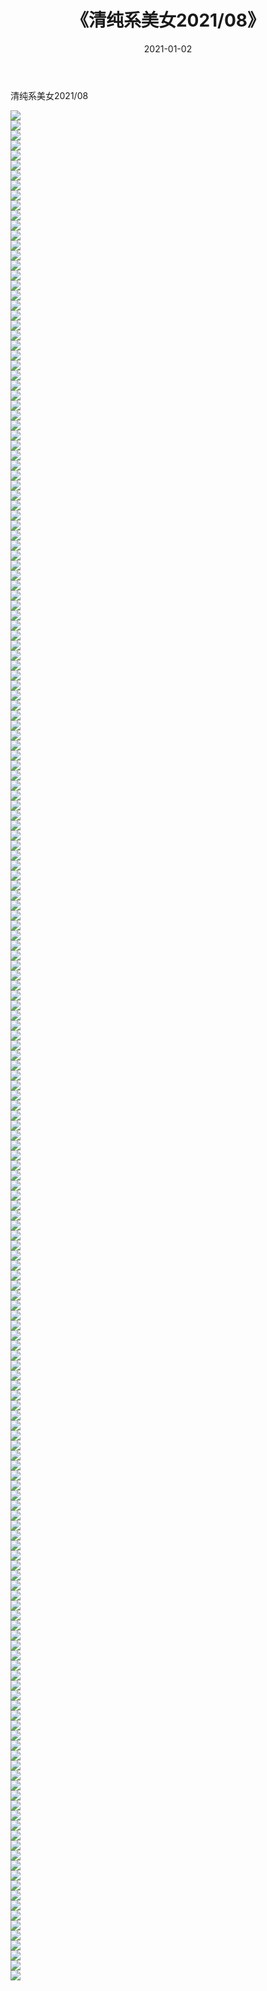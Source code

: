 ﻿---
layout: post
title:  《清纯系美女2021/08》
date:   2021-01-02
img: http://pic.660000.xyz/1:/清纯系美女/2021/08/000.jpg
categories: [美女, 清纯, 唯美]
---

清纯系美女2021/08

 ![](http://pic.660000.xyz/1:/清纯系美女/2021/08/001.jpeg) <br>![](http://pic.660000.xyz/1:/清纯系美女/2021/08/002.jpeg) <br>![](http://pic.660000.xyz/1:/清纯系美女/2021/08/003.jpeg) <br>![](http://pic.660000.xyz/1:/清纯系美女/2021/08/004.jpeg) <br>![](http://pic.660000.xyz/1:/清纯系美女/2021/08/005.jpeg) <br>![](http://pic.660000.xyz/1:/清纯系美女/2021/08/006.jpeg) <br>![](http://pic.660000.xyz/1:/清纯系美女/2021/08/007.jpeg) <br>![](http://pic.660000.xyz/1:/清纯系美女/2021/08/008.jpeg) <br>![](http://pic.660000.xyz/1:/清纯系美女/2021/08/009.jpeg) <br>![](http://pic.660000.xyz/1:/清纯系美女/2021/08/010.jpeg) <br>![](http://pic.660000.xyz/1:/清纯系美女/2021/08/011.jpeg) <br>![](http://pic.660000.xyz/1:/清纯系美女/2021/08/012.jpeg) <br>![](http://pic.660000.xyz/1:/清纯系美女/2021/08/013.jpeg) <br>![](http://pic.660000.xyz/1:/清纯系美女/2021/08/014.jpeg) <br>![](http://pic.660000.xyz/1:/清纯系美女/2021/08/015.jpeg) <br>![](http://pic.660000.xyz/1:/清纯系美女/2021/08/016.jpeg) <br>![](http://pic.660000.xyz/1:/清纯系美女/2021/08/017.jpeg) <br>![](http://pic.660000.xyz/1:/清纯系美女/2021/08/018.jpeg) <br>![](http://pic.660000.xyz/1:/清纯系美女/2021/08/019.jpeg) <br>![](http://pic.660000.xyz/1:/清纯系美女/2021/08/020.jpeg) <br>![](http://pic.660000.xyz/1:/清纯系美女/2021/08/021.jpeg) <br>![](http://pic.660000.xyz/1:/清纯系美女/2021/08/022.jpeg) <br>![](http://pic.660000.xyz/1:/清纯系美女/2021/08/023.jpeg) <br>![](http://pic.660000.xyz/1:/清纯系美女/2021/08/024.jpeg) <br>![](http://pic.660000.xyz/1:/清纯系美女/2021/08/025.jpeg) <br>![](http://pic.660000.xyz/1:/清纯系美女/2021/08/026.jpeg) <br>![](http://pic.660000.xyz/1:/清纯系美女/2021/08/027.jpeg) <br>![](http://pic.660000.xyz/1:/清纯系美女/2021/08/028.jpeg) <br>![](http://pic.660000.xyz/1:/清纯系美女/2021/08/029.jpeg) <br>![](http://pic.660000.xyz/1:/清纯系美女/2021/08/030.jpeg) <br>![](http://pic.660000.xyz/1:/清纯系美女/2021/08/031.jpeg) <br>![](http://pic.660000.xyz/1:/清纯系美女/2021/08/032.jpeg) <br>![](http://pic.660000.xyz/1:/清纯系美女/2021/08/033.jpeg) <br>![](http://pic.660000.xyz/1:/清纯系美女/2021/08/034.jpeg) <br>![](http://pic.660000.xyz/1:/清纯系美女/2021/08/035.jpeg) <br>![](http://pic.660000.xyz/1:/清纯系美女/2021/08/036.jpeg) <br>![](http://pic.660000.xyz/1:/清纯系美女/2021/08/037.jpeg) <br>![](http://pic.660000.xyz/1:/清纯系美女/2021/08/038.jpeg) <br>![](http://pic.660000.xyz/1:/清纯系美女/2021/08/039.jpeg) <br>![](http://pic.660000.xyz/1:/清纯系美女/2021/08/040.jpeg) <br>![](http://pic.660000.xyz/1:/清纯系美女/2021/08/041.jpeg) <br>![](http://pic.660000.xyz/1:/清纯系美女/2021/08/042.jpeg) <br>![](http://pic.660000.xyz/1:/清纯系美女/2021/08/043.jpeg) <br>![](http://pic.660000.xyz/1:/清纯系美女/2021/08/044.jpeg) <br>![](http://pic.660000.xyz/1:/清纯系美女/2021/08/045.jpeg) <br>![](http://pic.660000.xyz/1:/清纯系美女/2021/08/046.jpeg) <br>![](http://pic.660000.xyz/1:/清纯系美女/2021/08/047.jpeg) <br>![](http://pic.660000.xyz/1:/清纯系美女/2021/08/048.jpeg) <br>![](http://pic.660000.xyz/1:/清纯系美女/2021/08/049.jpeg) <br>![](http://pic.660000.xyz/1:/清纯系美女/2021/08/050.jpeg) <br>![](http://pic.660000.xyz/1:/清纯系美女/2021/08/051.jpeg) <br>![](http://pic.660000.xyz/1:/清纯系美女/2021/08/052.jpeg) <br>![](http://pic.660000.xyz/1:/清纯系美女/2021/08/053.jpeg) <br>![](http://pic.660000.xyz/1:/清纯系美女/2021/08/054.jpeg) <br>![](http://pic.660000.xyz/1:/清纯系美女/2021/08/055.jpeg) <br>![](http://pic.660000.xyz/1:/清纯系美女/2021/08/056.jpeg) <br>![](http://pic.660000.xyz/1:/清纯系美女/2021/08/057.jpeg) <br>![](http://pic.660000.xyz/1:/清纯系美女/2021/08/058.jpeg) <br>![](http://pic.660000.xyz/1:/清纯系美女/2021/08/059.jpeg) <br>![](http://pic.660000.xyz/1:/清纯系美女/2021/08/060.jpeg) <br>![](http://pic.660000.xyz/1:/清纯系美女/2021/08/061.jpeg) <br>![](http://pic.660000.xyz/1:/清纯系美女/2021/08/062.jpeg) <br>![](http://pic.660000.xyz/1:/清纯系美女/2021/08/063.jpeg) <br>![](http://pic.660000.xyz/1:/清纯系美女/2021/08/064.jpeg) <br>![](http://pic.660000.xyz/1:/清纯系美女/2021/08/065.jpeg) <br>![](http://pic.660000.xyz/1:/清纯系美女/2021/08/066.jpeg) <br>![](http://pic.660000.xyz/1:/清纯系美女/2021/08/067.jpeg) <br>![](http://pic.660000.xyz/1:/清纯系美女/2021/08/068.jpeg) <br>![](http://pic.660000.xyz/1:/清纯系美女/2021/08/069.jpeg) <br>![](http://pic.660000.xyz/1:/清纯系美女/2021/08/070.jpeg) <br>![](http://pic.660000.xyz/1:/清纯系美女/2021/08/071.jpeg) <br>![](http://pic.660000.xyz/1:/清纯系美女/2021/08/072.jpeg) <br>![](http://pic.660000.xyz/1:/清纯系美女/2021/08/073.jpeg) <br>![](http://pic.660000.xyz/1:/清纯系美女/2021/08/074.jpeg) <br>![](http://pic.660000.xyz/1:/清纯系美女/2021/08/075.jpeg) <br>![](http://pic.660000.xyz/1:/清纯系美女/2021/08/076.jpeg) <br>![](http://pic.660000.xyz/1:/清纯系美女/2021/08/077.jpeg) <br>![](http://pic.660000.xyz/1:/清纯系美女/2021/08/078.jpeg) <br>![](http://pic.660000.xyz/1:/清纯系美女/2021/08/079.jpeg) <br>![](http://pic.660000.xyz/1:/清纯系美女/2021/08/080.jpeg) <br>![](http://pic.660000.xyz/1:/清纯系美女/2021/08/081.jpeg) <br>![](http://pic.660000.xyz/1:/清纯系美女/2021/08/082.jpeg) <br>![](http://pic.660000.xyz/1:/清纯系美女/2021/08/083.jpeg) <br>![](http://pic.660000.xyz/1:/清纯系美女/2021/08/084.jpeg) <br>![](http://pic.660000.xyz/1:/清纯系美女/2021/08/085.jpeg) <br>![](http://pic.660000.xyz/1:/清纯系美女/2021/08/086.jpeg) <br>![](http://pic.660000.xyz/1:/清纯系美女/2021/08/087.jpeg) <br>![](http://pic.660000.xyz/1:/清纯系美女/2021/08/088.jpeg) <br>![](http://pic.660000.xyz/1:/清纯系美女/2021/08/089.jpeg) <br>![](http://pic.660000.xyz/1:/清纯系美女/2021/08/090.jpeg) <br>![](http://pic.660000.xyz/1:/清纯系美女/2021/08/091.jpeg) <br>![](http://pic.660000.xyz/1:/清纯系美女/2021/08/092.jpeg) <br>![](http://pic.660000.xyz/1:/清纯系美女/2021/08/093.jpeg) <br>![](http://pic.660000.xyz/1:/清纯系美女/2021/08/094.jpeg) <br>![](http://pic.660000.xyz/1:/清纯系美女/2021/08/095.jpeg) <br>![](http://pic.660000.xyz/1:/清纯系美女/2021/08/096.jpeg) <br>![](http://pic.660000.xyz/1:/清纯系美女/2021/08/097.jpeg) <br>![](http://pic.660000.xyz/1:/清纯系美女/2021/08/098.jpeg) <br>![](http://pic.660000.xyz/1:/清纯系美女/2021/08/099.jpeg) <br>![](http://pic.660000.xyz/1:/清纯系美女/2021/08/100.jpeg) <br>![](http://pic.660000.xyz/1:/清纯系美女/2021/08/101.jpeg) <br>![](http://pic.660000.xyz/1:/清纯系美女/2021/08/102.jpeg) <br>![](http://pic.660000.xyz/1:/清纯系美女/2021/08/103.jpeg) <br>![](http://pic.660000.xyz/1:/清纯系美女/2021/08/104.jpeg) <br>![](http://pic.660000.xyz/1:/清纯系美女/2021/08/105.jpeg) <br>![](http://pic.660000.xyz/1:/清纯系美女/2021/08/106.jpeg) <br>![](http://pic.660000.xyz/1:/清纯系美女/2021/08/107.jpeg) <br>![](http://pic.660000.xyz/1:/清纯系美女/2021/08/108.jpeg) <br>![](http://pic.660000.xyz/1:/清纯系美女/2021/08/109.jpeg) <br>![](http://pic.660000.xyz/1:/清纯系美女/2021/08/110.jpeg) <br>![](http://pic.660000.xyz/1:/清纯系美女/2021/08/111.jpeg) <br>![](http://pic.660000.xyz/1:/清纯系美女/2021/08/112.jpeg) <br>![](http://pic.660000.xyz/1:/清纯系美女/2021/08/113.jpeg) <br>![](http://pic.660000.xyz/1:/清纯系美女/2021/08/114.jpeg) <br>![](http://pic.660000.xyz/1:/清纯系美女/2021/08/115.jpeg) <br>![](http://pic.660000.xyz/1:/清纯系美女/2021/08/116.jpeg) <br>![](http://pic.660000.xyz/1:/清纯系美女/2021/08/117.jpeg) <br>![](http://pic.660000.xyz/1:/清纯系美女/2021/08/118.jpeg) <br>![](http://pic.660000.xyz/1:/清纯系美女/2021/08/119.jpeg) <br>![](http://pic.660000.xyz/1:/清纯系美女/2021/08/120.jpeg) <br>![](http://pic.660000.xyz/1:/清纯系美女/2021/08/121.jpeg) <br>![](http://pic.660000.xyz/1:/清纯系美女/2021/08/122.jpeg) <br>![](http://pic.660000.xyz/1:/清纯系美女/2021/08/123.jpeg) <br>![](http://pic.660000.xyz/1:/清纯系美女/2021/08/124.jpeg) <br>![](http://pic.660000.xyz/1:/清纯系美女/2021/08/125.jpeg) <br>![](http://pic.660000.xyz/1:/清纯系美女/2021/08/126.jpeg) <br>![](http://pic.660000.xyz/1:/清纯系美女/2021/08/127.jpeg) <br>![](http://pic.660000.xyz/1:/清纯系美女/2021/08/128.jpeg) <br>![](http://pic.660000.xyz/1:/清纯系美女/2021/08/129.jpeg) <br>![](http://pic.660000.xyz/1:/清纯系美女/2021/08/130.jpeg) <br>![](http://pic.660000.xyz/1:/清纯系美女/2021/08/131.jpeg) <br>![](http://pic.660000.xyz/1:/清纯系美女/2021/08/132.jpeg) <br>![](http://pic.660000.xyz/1:/清纯系美女/2021/08/133.jpeg) <br>![](http://pic.660000.xyz/1:/清纯系美女/2021/08/134.jpeg) <br>![](http://pic.660000.xyz/1:/清纯系美女/2021/08/135.jpeg) <br>![](http://pic.660000.xyz/1:/清纯系美女/2021/08/136.jpeg) <br>![](http://pic.660000.xyz/1:/清纯系美女/2021/08/137.jpeg) <br>![](http://pic.660000.xyz/1:/清纯系美女/2021/08/138.jpeg) <br>![](http://pic.660000.xyz/1:/清纯系美女/2021/08/139.jpeg) <br>![](http://pic.660000.xyz/1:/清纯系美女/2021/08/140.jpeg) <br>![](http://pic.660000.xyz/1:/清纯系美女/2021/08/141.jpeg) <br>![](http://pic.660000.xyz/1:/清纯系美女/2021/08/142.jpeg) <br>![](http://pic.660000.xyz/1:/清纯系美女/2021/08/143.jpeg) <br>![](http://pic.660000.xyz/1:/清纯系美女/2021/08/144.jpeg) <br>![](http://pic.660000.xyz/1:/清纯系美女/2021/08/145.jpeg) <br>![](http://pic.660000.xyz/1:/清纯系美女/2021/08/146.jpeg) <br>![](http://pic.660000.xyz/1:/清纯系美女/2021/08/147.jpeg) <br>![](http://pic.660000.xyz/1:/清纯系美女/2021/08/148.jpeg) <br>![](http://pic.660000.xyz/1:/清纯系美女/2021/08/149.jpeg) <br>![](http://pic.660000.xyz/1:/清纯系美女/2021/08/150.jpeg) <br>![](http://pic.660000.xyz/1:/清纯系美女/2021/08/151.jpeg) <br>![](http://pic.660000.xyz/1:/清纯系美女/2021/08/152.jpeg) <br>![](http://pic.660000.xyz/1:/清纯系美女/2021/08/153.jpeg) <br>![](http://pic.660000.xyz/1:/清纯系美女/2021/08/154.jpeg) <br>![](http://pic.660000.xyz/1:/清纯系美女/2021/08/155.jpeg) <br>![](http://pic.660000.xyz/1:/清纯系美女/2021/08/156.jpeg) <br>![](http://pic.660000.xyz/1:/清纯系美女/2021/08/157.jpeg) <br>![](http://pic.660000.xyz/1:/清纯系美女/2021/08/158.jpeg) <br>![](http://pic.660000.xyz/1:/清纯系美女/2021/08/159.jpeg) <br>![](http://pic.660000.xyz/1:/清纯系美女/2021/08/160.jpeg) <br>![](http://pic.660000.xyz/1:/清纯系美女/2021/08/161.jpeg) <br>![](http://pic.660000.xyz/1:/清纯系美女/2021/08/162.jpeg) <br>![](http://pic.660000.xyz/1:/清纯系美女/2021/08/163.jpeg) <br>![](http://pic.660000.xyz/1:/清纯系美女/2021/08/164.jpeg) <br>![](http://pic.660000.xyz/1:/清纯系美女/2021/08/165.jpeg) <br>![](http://pic.660000.xyz/1:/清纯系美女/2021/08/166.jpeg) <br>![](http://pic.660000.xyz/1:/清纯系美女/2021/08/167.jpeg) <br>![](http://pic.660000.xyz/1:/清纯系美女/2021/08/168.jpeg) <br>![](http://pic.660000.xyz/1:/清纯系美女/2021/08/169.jpeg) <br>![](http://pic.660000.xyz/1:/清纯系美女/2021/08/170.jpeg) <br>![](http://pic.660000.xyz/1:/清纯系美女/2021/08/171.jpeg) <br>![](http://pic.660000.xyz/1:/清纯系美女/2021/08/172.jpeg) <br>![](http://pic.660000.xyz/1:/清纯系美女/2021/08/173.jpeg) <br>![](http://pic.660000.xyz/1:/清纯系美女/2021/08/174.jpeg) <br>![](http://pic.660000.xyz/1:/清纯系美女/2021/08/175.jpeg) <br>![](http://pic.660000.xyz/1:/清纯系美女/2021/08/176.jpeg) <br>![](http://pic.660000.xyz/1:/清纯系美女/2021/08/177.jpeg) <br>![](http://pic.660000.xyz/1:/清纯系美女/2021/08/178.jpeg) <br>![](http://pic.660000.xyz/1:/清纯系美女/2021/08/179.jpeg) <br>![](http://pic.660000.xyz/1:/清纯系美女/2021/08/180.jpeg) <br>![](http://pic.660000.xyz/1:/清纯系美女/2021/08/181.jpeg) <br>![](http://pic.660000.xyz/1:/清纯系美女/2021/08/182.jpeg) <br>![](http://pic.660000.xyz/1:/清纯系美女/2021/08/183.jpeg) <br>![](http://pic.660000.xyz/1:/清纯系美女/2021/08/184.jpeg) <br>![](http://pic.660000.xyz/1:/清纯系美女/2021/08/185.jpeg) <br>![](http://pic.660000.xyz/1:/清纯系美女/2021/08/186.jpeg) <br>![](http://pic.660000.xyz/1:/清纯系美女/2021/08/187.jpeg) <br>